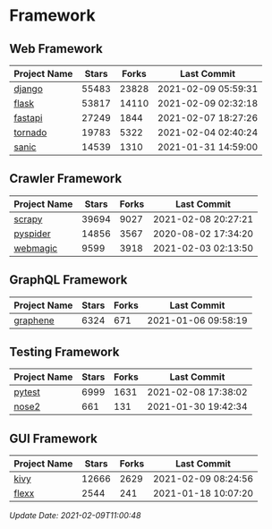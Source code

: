 # Framework

## Web Framework
| Project Name | Stars | Forks | Last Commit |
| ------------ | ----- | ----- | ----------- |
| [django](https://github.com/django/django) | 55483 | 23828 | 2021-02-09 05:59:31 |
| [flask](https://github.com/pallets/flask) | 53817 | 14110 | 2021-02-09 02:32:18 |
| [fastapi](https://github.com/tiangolo/fastapi) | 27249 | 1844 | 2021-02-07 18:27:26 |
| [tornado](https://github.com/tornadoweb/tornado) | 19783 | 5322 | 2021-02-04 02:40:24 |
| [sanic](https://github.com/sanic-org/sanic) | 14539 | 1310 | 2021-01-31 14:59:00 |

## Crawler Framework
| Project Name | Stars | Forks | Last Commit |
| ------------ | ----- | ----- | ----------- |
| [scrapy](https://github.com/scrapy/scrapy) | 39694 | 9027 | 2021-02-08 20:27:21 |
| [pyspider](https://github.com/binux/pyspider) | 14856 | 3567 | 2020-08-02 17:34:20 |
| [webmagic](https://github.com/code4craft/webmagic) | 9599 | 3918 | 2021-02-03 02:13:50 |

## GraphQL Framework
| Project Name | Stars | Forks | Last Commit |
| ------------ | ----- | ----- | ----------- |
| [graphene](https://github.com/graphql-python/graphene) | 6324 | 671 | 2021-01-06 09:58:19 |

## Testing Framework
| Project Name | Stars | Forks | Last Commit |
| ------------ | ----- | ----- | ----------- |
| [pytest](https://github.com/pytest-dev/pytest) | 6999 | 1631 | 2021-02-08 17:38:02 |
| [nose2](https://github.com/nose-devs/nose2) | 661 | 131 | 2021-01-30 19:42:34 |

## GUI Framework
| Project Name | Stars | Forks | Last Commit |
| ------------ | ----- | ----- | ----------- |
| [kivy](https://github.com/kivy/kivy) | 12666 | 2629 | 2021-02-09 08:24:56 |
| [flexx](https://github.com/flexxui/flexx) | 2544 | 241 | 2021-01-18 10:07:20 |

*Update Date: 2021-02-09T11:00:48*